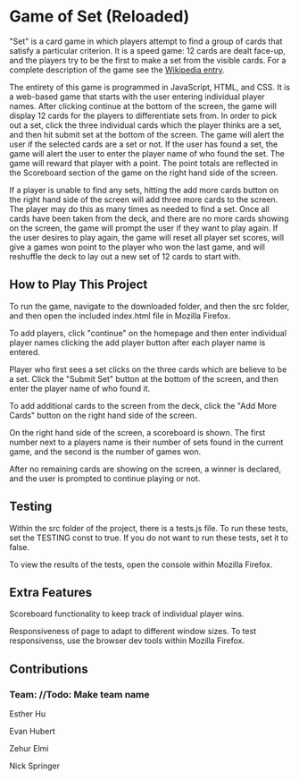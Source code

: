 # Game of Set (Reloaded)
"Set" is a card game in which players attempt to find a group of cards that satisfy a particular criterion. It is a speed game: 12 cards are dealt face-up, and the players try to be the first to make a set from the visible cards. For a complete description of the game see the [Wikipedia entry](<https://en.wikipedia.org/wiki/Set_(card_game)>).

The entirety of this game is programmed in JavaScript, HTML, and CSS. It is a web-based game that starts with the user entering individual player names. After clicking continue at the bottom of the screen, the game will display 12 cards for the players to differentiate sets from. In order to pick out a set, click the three individual cards which the player thinks are a set, and then hit submit set at the bottom of the screen. The game will alert the user if the selected cards are a set or not. If the user has found a set, the game will alert the user to enter the player name of who found the set. The game will reward that player with a point. The point totals are reflected in the Scoreboard section of the game on the right hand side of the screen. 

If a player is unable to find any sets, hitting the add more cards button on the right hand side of the screen will add three more cards to the screen. The player may do this as many times as needed to find a set. Once all cards have been taken from the deck, and there are no more cards showing on the screen, the game will prompt the user if they want to play again. If the user desires to play again, the game will reset all player set scores, will give a games won point to the player who won the last game, and will reshuffle the deck to lay out a new set of 12 cards to start with. 

## How to Play This Project

To run the game, navigate to the downloaded folder, and then the src folder, and then open the included index.html file in Mozilla Firefox.

To add players, click "continue" on the homepage and then enter individual player names clicking the add player button after each player name is entered.

Player who first sees a set clicks on the three cards which are believe to be a set. Click the "Submit Set" button at the bottom of the screen, and then enter the player name of who found it.

To add additional cards to the screen from the deck, click the "Add More Cards" button on the right hand side of the screen.

On the right hand side of the screen, a scoreboard is shown. The first number next to a players name is their number of sets found in the current game, and the second is the number of games won. 

After no remaining cards are showing on the screen, a winner is declared, and the user is prompted to continue playing or not. 

## Testing

Within the src folder of the project, there is a tests.js file. To run these tests, set the TESTING const to true. If you do not want to run these tests, set it to false. 

To view the results of the tests, open the console within Mozilla Firefox.

## Extra Features

Scoreboard functionality to keep track of individual player wins.

Responsiveness of page to adapt to different window sizes. To test responsivenss, use the browser dev tools within Mozilla Firefox.

## Contributions

### Team: //Todo: Make team name

Esther Hu

Evan Hubert

Zehur Elmi

Nick Springer

